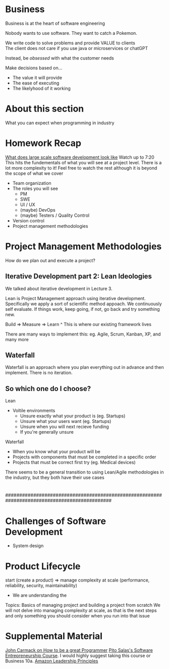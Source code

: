 # Business
Business is at the heart of software engineering  

Nobody wants to use software. They want to catch a Pokemon.

We write code to solve problems and provide VALUE to clients  
The client does not care if you use java or microservices or chatGPT  

Instead, be *obsessed* with what the customer needs  

Make decisions based on...
* The value it will provide
* The ease of executing
* The likelyhood of it working

<!-- TODO: Reword? -->
# About this section
What you can expect when programming in industry

# Homework Recap 
[What does large scale software development look like](https://youtu.be/Dl-BdxNRUqs?si=0Wz8SV43aoZwvW2b) Watch up to 7:20
This hits the fundementals of what you will see at a project level. There is a lot more complexity to it! Feel free to watch the rest although it is beyond the scope of what we cover
<!-- Draw out the general  -->
* Team organization
* The roles you will see
    * PM
    * SWE
    * UI / UX
    * (maybe) DevOps
    * (maybe) Testers / Quality Control
* Version control
* Project management methodologies

# Project Management Methodologies
How do we plan out and execute a project?

## Iterative Development part 2: Lean Ideologies
We talked about iterative development in Lecture 3.  

Lean is Project Management approach using iterative development. Specifically we apply a sort of scientific method appoach. We continuously self evaluate. If things work, keep going, if not, go back and try something new.

Build => Measure => Learn
 ^ This is where our existing framework lives

There are many ways to implement this: eg. Agile, Scrum, Kanban, XP, and many more

## Waterfall
Waterfall is an approach where you plan everything out in advance and then implement. There is no iteration.

## So which one do I choose?
Lean
* Voltile environments
    * Unsure exactly what your product is (eg. Startups)
    * Unsure what your users want (eg. Startups)
    * Unsure when you will next recieve funding
    * If you're generally unsure

Waterfall
* When you know what your product will be
* Projects with components that must be completed in a specific order
* Projects that must be correct first try (eg. Medical devices)

There seems to be a general transition to using Lean/Agile methodologies in the industry, but they both have their use cases

# 
##############################################################################################
# Challenges of Software Development
* System design
# Product Lifecycle
start (create a product) => manage complexity at scale (performance, reliability, security, maintainability)
* We are understanding the 

Topics: Basics of managing project and building a project from scratch
We will not delve into managing complexity at scale, as that is the next steps and only something you should consider when you run into that issue

# Supplemental Material 
[John Carmack on How to be a great Programmer](https://youtu.be/xzPuGf89vpI?si=9fljW1vhGrpb0M-o)
[Pito Salas's Software Entrepreneurship Course](http://cosi102r.s3-website-us-east-1.amazonaws.com/). I would highly suggest taking this course or Business 10a.
[Amazon Leadership Principles](https://www.amazon.jobs/content/en/our-workplace/leadership-principles)